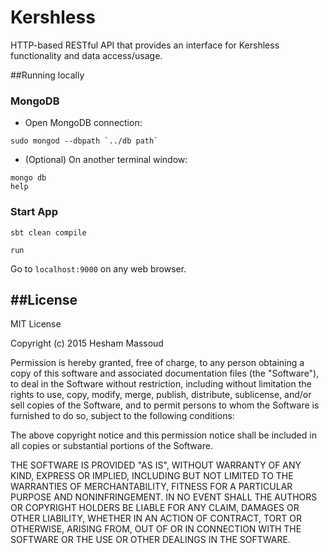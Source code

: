 # Kershless
HTTP-based RESTful API that provides an interface for Kershless functionality and data access/usage.

##Running locally
### MongoDB
* Open MongoDB connection:
```
sudo mongod --dbpath `../db path`
```
* (Optional) On another terminal window:
```
mongo db
help
```

### Start App
`sbt clean compile`

`run`

Go to `localhost:9000` on any web browser.

##License
-------
MIT License

Copyright (c) 2015 Hesham Massoud

Permission is hereby granted, free of charge, to any person obtaining a copy of this software and associated documentation files (the "Software"), to deal in the Software without restriction, including without limitation the rights to use, copy, modify, merge, publish, distribute, sublicense, and/or sell copies of the Software, and to permit persons to whom the Software is furnished to do so, subject to the following conditions:

The above copyright notice and this permission notice shall be included in all copies or substantial portions of the Software.

THE SOFTWARE IS PROVIDED "AS IS", WITHOUT WARRANTY OF ANY KIND, EXPRESS OR IMPLIED, INCLUDING BUT NOT LIMITED TO THE WARRANTIES OF MERCHANTABILITY, FITNESS FOR A PARTICULAR PURPOSE AND NONINFRINGEMENT. IN NO EVENT SHALL THE AUTHORS OR COPYRIGHT HOLDERS BE LIABLE FOR ANY CLAIM, DAMAGES OR OTHER LIABILITY, WHETHER IN AN ACTION OF CONTRACT, TORT OR OTHERWISE, ARISING FROM, OUT OF OR IN CONNECTION WITH THE SOFTWARE OR THE USE OR OTHER DEALINGS IN THE SOFTWARE.
